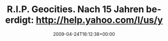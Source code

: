 ---
retweeted: false
source: <a href="http://twitter.com" rel="nofollow">Twitter Web Client</a>
entities:
  hashtags: []
  symbols: []
  user_mentions: []
  urls: []
display_text_range:
- '0'
- '103'
favorite_count: '0'
id_str: '1604945005'
truncated: false
retweet_count: '0'
id: '1604945005'
created_at: Fri Apr 24 16:12:38 +0000 2009
favorited: false
full_text: 'R.I.P. Geocities. Nach 15 Jahren beerdigt: http://help.yahoo.com/l/us/yahoo/geocities/geocities-05.html'
lang: de
tags:
- pesos/twitter
date: '2009-04-24T16:12:38+00:00'
src: https://twitter.com/bascht/status/1604945005
original_url: https://twitter.com/bascht/status/1604945005
type: twitter_tweet
text: 'R.I.P. Geocities. Nach 15 Jahren beerdigt: http://help.yahoo.com/l/us/yahoo/geocities/geocities-05.html'
title: 'R.I.P. Geocities. Nach 15 Jahren beerdigt: http://help.yahoo.com/l/us/y'

---
